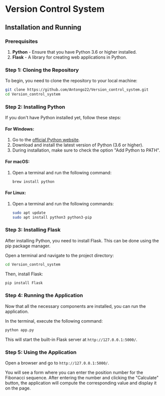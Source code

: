 # Version Control System

## Installation and Running

### Prerequisites
1. **Python** - Ensure that you have Python 3.6 or higher installed.
2. **Flask** - A library for creating web applications in Python.

### Step 1: Cloning the Repository

To begin, you need to clone the repository to your local machine:

```bash
git clone https://github.com/Antongo22/Version_control_system.git
cd Version_control_system
```

### Step 2: Installing Python

If you don't have Python installed yet, follow these steps:

#### For Windows:
1. Go to the [official Python website](https://www.python.org/downloads/).
2. Download and install the latest version of Python (3.6 or higher).
3. During installation, make sure to check the option "Add Python to PATH".

#### For macOS:
1. Open a terminal and run the following command:
   ```bash
   brew install python
   ```

#### For Linux:
1. Open a terminal and run the following commands:
   ```bash
   sudo apt update
   sudo apt install python3 python3-pip
   ```

### Step 3: Installing Flask

After installing Python, you need to install Flask. This can be done using the pip package manager.

Open a terminal and navigate to the project directory:

```bash
cd Version_control_system
```

Then, install Flask:

```bash
pip install Flask
```

### Step 4: Running the Application

Now that all the necessary components are installed, you can run the application.

In the terminal, execute the following command:

```bash
python app.py
```

This will start the built-in Flask server at `http://127.0.0.1:5000/`.

### Step 5: Using the Application

Open a browser and go to `http://127.0.0.1:5000/`.

You will see a form where you can enter the position number for the Fibonacci sequence. After entering the number and clicking the "Calculate" button, the application will compute the corresponding value and display it on the page.